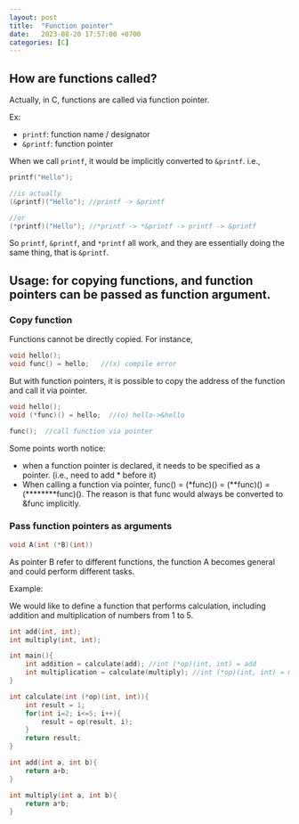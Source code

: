 ```yaml
---
layout: post
title:  "Function pointer"
date:   2023-08-20 17:57:00 +0700
categories: [C]
---
```


## How are functions called?
Actually, in C, functions are called via function pointer.

Ex: 

* `printf`: function name / designator
* `&printf`: function pointer

When we call `printf`, it would be implicitly converted to `&printf`.
i.e.,

```c
printf("Hello");

//is actually
(&printf)("Hello"); //printf -> &printf

//or
(*printf)("Hello"); //*printf -> *&printf -> printf -> &printf
```


So `printf`, `&printf`, and `*printf` all work, and they are essentially doing the same thing, that is `&printf`.


## Usage: for copying functions, and function pointers can be passed as function argument.


### Copy function
Functions cannot be directly copied. For instance,


```c
void hello();
void func() = hello;   //(x) compile error
```


But with function pointers, it is possible to copy the address of the function and call it via pointer.


```c
void hello();
void (*func)() = hello;  //(o) hello->&hello

func();  //call function via pointer
```

Some points worth notice: 

* when a function pointer is declared, it needs to be specified as a pointer. (i.e., need to add * before it)
* When calling a function via pointer, func() = (*func)() = (**func)() = (********func)(). The reason is that func would always be converted to &func implicitly.


### Pass function pointers as arguments


```c
void A(int (*B)(int))
```

As pointer B refer to different functions, the function A becomes general and could perform different tasks.

Example:

We would like to define a function that performs calculation, including addition and multiplication of numbers from 1 to 5.

```c
int add(int, int);
int multiply(int, int);

int main(){
    int addition = calculate(add); //int (*op)(int, int) = add  
    int multiplication = calculate(multiply); //int (*op)(int, int) = multiply
}

int calculate(int (*op)(int, int)){
    int result = 1;
    for(int i=2; i<=5; i++){
        result = op(result, i);
    }
    return result;
}

int add(int a, int b){
    return a+b;
}

int multiply(int a, int b){
    return a*b;
}
```